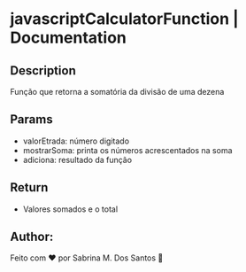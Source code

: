 # javascriptCalculatorFunction | Documentation

## Description
Função que retorna a somatória da divisão de uma dezena

## Params
- valorEtrada: número digitado 
- mostrarSoma: printa os números acrescentados na soma
- adiciona: resultado da função

## Return
- Valores somados e o total

## Author:
Feito com ❤️ por Sabrina M. Dos Santos 🚀
